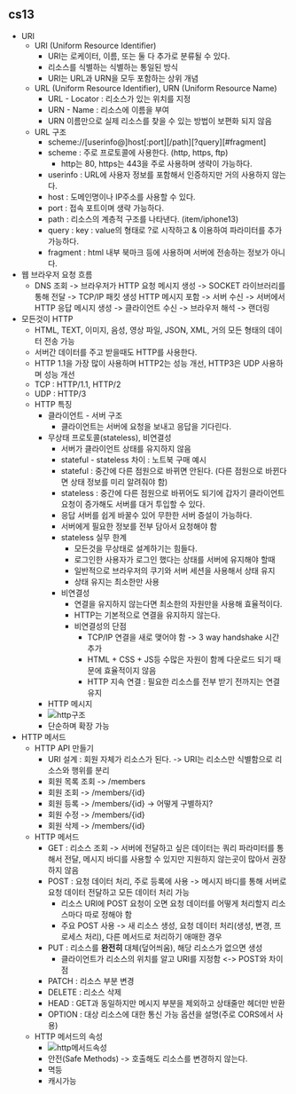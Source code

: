 cs13
--------------

* URI
  * URI (Uniform Resource Identifier)
    * URI는 로케이터, 이름, 또는 둘 다 추가로 분류될 수 있다.
    * 리소스를 식별하는 식별하는 통일된 방식
    * URI는 URL과 URN을 모두 포함하는 상위 개념
  * URL (Uniform Resource Identifier), URN (Uniform Resource Name)
    * URL - Locator : 리소스가 있는 위치를 지정
    * URN - Name : 리소스에 이름을 부여
    * URN 이름만으로 실제 리소스를 찾을 수 있는 방법이 보편화 되지 않음
  * URL 구조
    * scheme://[userinfo@]host[:port][/path][?query][#fragment]
    * scheme : 주로 프로토콜에 사용한다. (http, https, ftp)
      * http는 80, https는 443을 주로 사용하며 생략이 가능하다.
    * userinfo : URL에 사용자 정보를 포함해서 인증하지만 거의 사용하지 않는다.
    * host : 도메인명이나 IP주소를 사용할 수 있다.
    * port : 접속 포트이며 생략 가능하다.
    * path : 리소스의 계층적 구조를 나타낸다. (item/iphone13)
    * query : key : value의 형태로 ?로 시작하고 & 이용하여 파라미터를 추가 가능하다.
    * fragment : html 내부 북마크 등에 사용하며 서버에 전송하는 정보가 아니다.
* 웹 브라우저 요청 흐름
  * DNS 조회 -> 브라우저가 HTTP 요청 메시지 생성 -> SOCKET 라이브러리를 통해 전달 -> TCP/IP 패킷 생성 HTTP 메시지 포함 -> 서버 수신
  -> 서버에서 HTTP 응답 메시지 생성 -> 클라이언트 수신 -> 브라우저 해석 -> 랜더링
* 모든것이 HTTP
  * HTML, TEXT, 이미지, 음성, 영상 파일, JSON, XML, 거의 모든 형태의 데이터 전송 가능
  * 서버간 데이터를 주고 받을때도 HTTP를 사용한다.
  * HTTP 1.1을 가장 많이 사용하며 HTTP2는 성능 개선, HTTP3은 UDP 사용하며 성능 개선
  * TCP : HTTP/1.1, HTTP/2
  * UDP : HTTP/3
  * HTTP 특징
    * 클라이언트 - 서버 구조
      * 클라이언트는 서버에 요청을 보내고 응답을 기다린다.
    * 무상태 프로토콜(stateless), 비연결성
      * 서버가 클라이언트 상태를 유지하지 않음
      * stateful - stateless 차이 : 노트북 구매 예시
      * stateful : 중간에 다른 점원으로 바뀌면 안된다. (다른 점원으로 바뀐다면 상태 정보를 미리 알려줘야 함)
      * stateless : 중간에 다른 점원으로 바뀌어도 되기에 갑자기 클라이언트 요청이 증가해도 서버를 대거 투입할 수 있다.
      * 응답 서버를 쉽게 바꿀수 있어 무한한 서버 증설이 가능하다.
      * 서버에게 필요한 정보를 전부 담아서 요청해야 함
      * stateless 실무 한계
        * 모든것을 무상태로 설계하기는 힘들다.
        * 로그인한 사용자가 로그인 했다는 상태를 서버에 유지해야 할때
        * 일반적으로 브라우저의 쿠기와 서버 세션을 사용해서 상태 유지
        * 상태 유지는 최소한만 사용
      * 비연결성
        * 연결을 유지하지 않는다면 최소한의 자원만을 사용해 효율적이다.
        * HTTP는 기본적으로 연결을 유지하지 않는다.
        * 비연결성의 단점
          * TCP/IP 연결을 새로 맺어야 함 -> 3 way handshake 시간 추가
          * HTML + CSS + JS등 수많은 자원이 함께 다운로드 되기 때문에 효율적이지 않음
          * HTTP 지속 연결 : 필요한 리소스를 전부 받기 전까지는 연결 유지
    * HTTP 메시지
    * ![http구조](https://user-images.githubusercontent.com/77956808/219685206-05e226f6-f46e-4250-a962-b042ea558a14.png)
    * 단순하며 확장 가능
* HTTP 메서드
  * HTTP API 만들기
    * URI 설계 : 회원 자체가 리소스가 된다. -> URI는 리소스만 식별함으로 리소스와 행위를 분리
    * 회원 목록 조회 -> /members
    * 회원 조회 -> /members/{id}
    * 회원 등록 -> /members/{id} -> 어떻게 구별하지?
    * 회원 수정 -> /members/{id}
    * 회원 삭제 -> /members/{id}
  * HTTP 메서드
    * GET : 리소스 조회 -> 서버에 전달하고 싶은 데이터는 쿼리 파라미터를 통해서 전달, 메시지 바디를 사용할 수 있지만 지원하지 않는곳이 많아서 권장하지 않음
    * POST : 요청 데이터 처리, 주로 등록에 사용 -> 메시지 바디를 통해 서버로 요청 데이터 전달하고 모든 데이터 처리 가능
      * 리소스 URI에 POST 요청이 오면 요청 데이터를 어떻게 처리할지 리소스마다 따로 정해야 함
      * 주요 POST 사용 -> 새 리소스 생성, 요청 데이터 처리(생성, 변경, 프로세스 처리), 다른 메서드로 처리하기 애매한 경우
    * PUT : 리소스를 __완전히__ 대체(덮어씌움), 해당 리소스가 없으면 생성
      * 클라이언트가 리소스의 위치를 알고 URI를 지정함 <-> POST와 차이점
    * PATCH : 리소스 부분 변경
    * DELETE : 리소스 삭제
    * HEAD : GET과 동일하지만 메시지 부분을 제외하고 상태줄만 헤더만 반환
    * OPTION : 대상 리소스에 대한 통신 가능 옵션을 설명(주로 CORS에서 사용)
  * HTTP 메서드의 속성
    * ![http메서드속성](https://user-images.githubusercontent.com/77956808/219697396-c239cd4c-b01a-4ef0-916e-4ba9c001b075.png)
    * 안전(Safe Methods) -> 호출해도 리소스를 변경하지 않는다.
    * 멱등
    * 캐시가능


